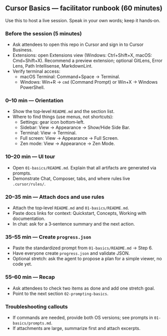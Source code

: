 ## Cursor Basics — facilitator runbook (60 minutes)

Use this to host a live session. Speak in your own words; keep it hands‑on.

### Before the session (5 minutes)
- Ask attendees to open this repo in Cursor and sign in to Cursor Business.
- Extensions: open Extensions view (Windows: Ctrl+Shift+X, macOS: Cmd+Shift+X). Recommend a preview extension; optional GitLens, Error Lens, Path Intellisense, MarkdownLint.
- Verify terminal access:
  - macOS Terminal: Command+Space → Terminal.
  - Windows: Win+R → `cmd` (Command Prompt) or Win+X → Windows PowerShell.

### 0–10 min — Orientation
- Show the top‑level `README.md` and the section list.
- Where to find things (use menus, not shortcuts):
  - Settings: gear icon bottom‑left.
  - Sidebar: View → Appearance → Show/Hide Side Bar.
  - Terminal: View → Terminal.
  - Full screen: View → Appearance → Full Screen.
  - Zen mode: View → Appearance → Zen Mode.

### 10–20 min — UI tour
- Open `01-basics/README.md`. Explain that all artifacts are generated via prompts.
- Demonstrate Chat, Composer, tabs, and where rules live `.cursor/rules/`.

### 20–35 min — Attach docs and use rules
- Attach the top‑level `README.md` and `01-basics/README.md`.
- Paste docs links for context: Quickstart, Concepts, Working with documentation.
- In chat: ask for a 3‑sentence summary and the next action.

### 35–55 min — Create `progress.json`
- Paste the standardized prompt from `01-basics/README.md` → Step 6.
- Have everyone create `progress.json` and validate JSON.
- Optional stretch: ask the agent to propose a plan for a simple viewer, no code yet.

### 55–60 min — Recap
- Ask attendees to check two items as done and add one stretch goal.
- Point to the next section `02-prompting-basics`.

### Troubleshooting callouts
- If commands are needed, provide both OS versions; see prompts in `01-basics/prompts.md`.
- If attachments are large, summarize first and attach excerpts.


